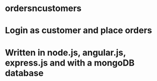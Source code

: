 # ordersncustomers
# Login as customer and place orders
# Written in node.js, angular.js, express.js and with a mongoDB database
